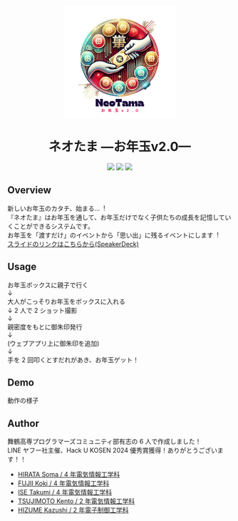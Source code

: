 <div align="center">
<img src="https://github.com/NIT-Maizuru-Programmers-Community/NeoTama_hackukosen2024/blob/main/spotApp/assets/neotama_logo.png?raw=true" width="50%">
</div>

<h1 align="center">
    ネオたま
    —お年玉v2.0—
</h1>

<div align="center">
<img src="https://img.shields.io/badge/license-MIT-blue.svg?maxAge=43200">
<img src="https://img.shields.io/badge/-Python-F9DC3E.svg?logo=python&style=flat">
<img src="https://img.shields.io/badge/-GitHub-181717.svg?logo=github&style=flat">
</div>

## Overview

新しいお年⽟のカタチ、始まる...︕  
『ネオたま』はお年⽟を通して、お年⽟だけでなく⼦供たちの成⻑を記憶していくことができるシステムです。  
お年⽟を「渡すだけ」のイベントから「思い出」に残るイベントにします︕  
[スライドのリンクはこちらから(SpeakerDeck)](https://speakerdeck.com/hiraterm/neotama-onian-yu-v2-dot-0-zuo-pin-purezenzi-liao?slide=18)

## Usage

お年玉ボックスに親子で行く  
↓  
大人がこっそりお年玉をボックスに入れる  
↓
2 人で 2 ショット撮影  
↓  
親密度をもとに御朱印発行  
↓  
(ウェブアプリ上に御朱印を追加)  
↓  
手を 2 回叩くとすだれがあき、お年玉ゲット！

## Demo

動作の様子

## Author

舞鶴高専プログラマーズコミュニティ部有志の 6 人で作成しました！  
LINE ヤフー社主催、Hack U KOSEN 2024 優秀賞獲得！ありがとうございます！！

- [HIRATA Soma / 4 年電気情報工学科](https://github.com/s-hirata0831)
- [FUJII Koki / 4 年電気情報工学科](https://github.com/kouki-f)
- [ISE Takumi / 4 年電気情報工学科](https://github.com/Ise2005)
- [TSUJIMOTO Kento / 2 年電気情報工学科](https://github.com/Saba3939)
- [HIZUME Kazushi / 2 年電子制御工学科](https://github.com/hizumekazushi)
